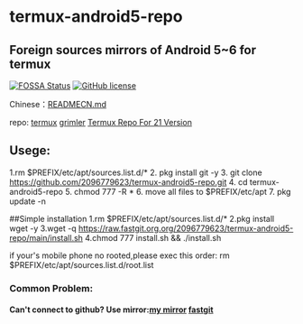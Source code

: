 # termux-android5-repo
## Foreign sources mirrors of Android 5~6 for termux
[![FOSSA Status](https://app.fossa.com/api/projects/git%2Bgithub.com%2F2096779623%2Ftermux-android5-repo.svg?type=large)](https://app.fossa.com/projects/git%2Bgithub.com%2F2096779623%2Ftermux-android5-repo?ref=badge_large)
[![GitHub license](https://img.shields.io/badge/license-MIT-brightgreen)](https://github.com/2096779623/termux-android5-repo/blob/main/LICENSE) 

Chinese：[READMECN.md](https://github.com/2096779623/termux-android5-repo/blob/master/READMECN.md)



repo: [termux](http://termux.net)       [grimler](https://grimler.se/termux/)        [Termux Repo For 21 Version](https://github.com/termux?q=21&type=&language=&sort=)


## Usege:

1.rm $PREFIX/etc/apt/sources.list.d/*
2. pkg install git -y
3. git clone https://github.com/2096779623/termux-android5-repo.git
4. cd termux-android5-repo
5. chmod 777 -R *
6. move all files to $PREFIX/etc/apt
7. pkg update -n

##Simple installation
1.rm $PREFIX/etc/apt/sources.list.d/*
2.pkg install wget -y
3.wget -q https://raw.fastgit.org.org/2096779623/termux-android5-repo/main/install.sh
4.chmod 777 install.sh && ./install.sh



if your's mobile phone no rooted,please exec this order:
rm $PREFIX/etc/apt/sources.list.d/root.list

### Common Problem:

#### Can't connect to github?  Use mirror:[my mirror](https://github.2096779623.workers.dev)  [fastgit](https://hub.fastgit.org)



